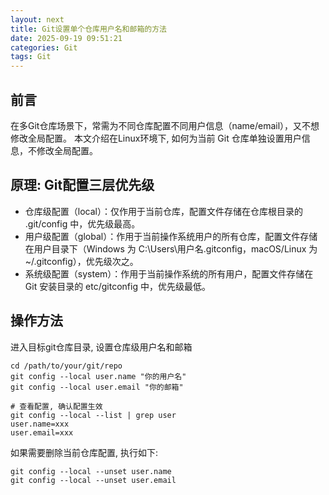 ```yaml
---
layout: next
title: Git设置单个仓库用户名和邮箱的方法
date: 2025-09-19 09:51:21
categories: Git
tags: Git
---
```


## 前言
在多Git仓库场景下，常需为不同仓库配置不同用户信息（name/email），又不想修改全局配置。 
本文介绍在Linux环境下, 如何为当前 Git 仓库单独设置用户信息，不修改全局配置。

## 原理: Git配置三层优先级

* 仓库级配置（local）：仅作用于当前仓库，配置文件存储在仓库根目录的 .git/config 中，优先级最高。
* 用户级配置（global）：作用于当前操作系统用户的所有仓库，配置文件存储在用户目录下（Windows 为 C:\Users\用户名\.gitconfig，macOS/Linux 为 ~/.gitconfig），优先级次之。
* 系统级配置（system）：作用于当前操作系统的所有用户，配置文件存储在 Git 安装目录的 etc/gitconfig 中，优先级最低。

## 操作方法

进入目标git仓库目录, 设置仓库级用户名和邮箱

```
cd /path/to/your/git/repo
git config --local user.name "你的用户名"
git config --local user.email "你的邮箱"

# 查看配置, 确认配置生效
git config --local --list | grep user 
user.name=xxx
user.email=xxx
```

如果需要删除当前仓库配置, 执行如下:

```
git config --local --unset user.name
git config --local --unset user.email
```